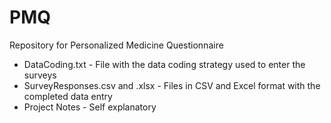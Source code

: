 # PMQ
Repository for Personalized Medicine Questionnaire 

* DataCoding.txt - File with the data coding strategy used to enter the surveys
* SurveyResponses.csv and .xlsx - Files in CSV and Excel format with the completed data entry
* Project Notes - Self explanatory
